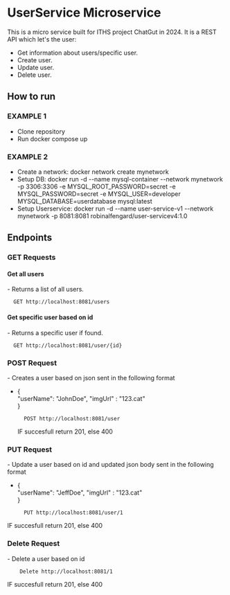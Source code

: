<h1>UserService Microservice</h1>

This is a micro service built for ITHS project ChatGut in 2024. It is a REST API which let's the user:
- Get information about users/specific user.
- Create user.
- Update user.
- Delete user.

<h2>How to run</h2>
<h3>EXAMPLE 1</h3>

- Clone repository
- Run docker compose up

<h3>EXAMPLE 2</h3> 

- Create a network: docker network create mynetwork    
- Setup DB: docker run -d --name mysql-container --network mynetwork -p 3306:3306 -e MYSQL_ROOT_PASSWORD=secret -e MYSQL_PASSWORD=secret -e MYSQL_USER=developer MYSQL_DATABASE=userdatabase mysql:latest
- Setup Userservice: docker run -d --name user-service-v1 --network mynetwork -p 8081:8081 robinalfengard/user-servicev4:1.0
  

<h2>Endpoints</h2>
<h3>GET Requests</h3>

<h4>Get all users</h4>
    - Returns a list of all users.


    
      GET http://localhost:8081/users

<h4>Get specific user based on id</h4>
    - Returns a specific user if found.


    
      GET http://localhost:8081/user/{id}

<h3>POST Request</h3>
     - Creates a user based on json sent in the following format

* {   
  "userName": "JohnDoe",
  "imgUrl" : "123.cat"  
  }
     
        POST http://localhost:8081/user

  IF succesfull return 201, else 400

<h3>PUT Request</h3>
     - Update a user based on id and updated json body sent in the following format

* {   
  "userName": "JeffDoe",
  "imgUrl" : "123.cat"  
  }
     
        PUT http://localhost:8081/user/1

IF succesfull return 201, else 400
<h3>Delete Request</h3>
     - Delete a user based on id

     
        Delete http://localhost:8081/1
  
IF succesfull return 201, else 400
